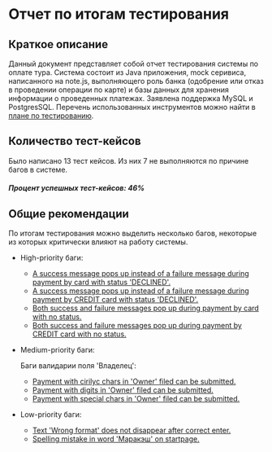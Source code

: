 # Отчет по итогам тестирования
## Краткое описание
Данный документ представляет собой отчет тестирования системы по оплате тура. Система состоит из Java приложения, mock серивиса, написанного на note.js, выполняющего роль банка (одобрение или отказ в проведении операции по карте) и базы данных для хранения информации о проведенных платежах. Заявлена поддержка MySQL и PostgresSQL.
Перечень использованных инструментов можно найти в [плане по тестированию](https://github.com/vadikpkin/qa_diploma/blob/master/Plan.md).
## Количество тест-кейсов
Было написано 13 тест кейсов. Из них 7 не выполняются по причине багов в системе.
##### Процент успешных тест-кейсов: 46%
## Общие рекомендации
По итогам тестирования можно выделить несколько багов, некоторые из которых критически влияют на работу системы.
 * High-priority баги:
   * [A success message pops up instead of a failure message during payment by card with status 'DECLINED'.](https://github.com/vadikpkin/qa_diploma/issues/2)
   * [A success message pops up instead of a failure message during payment by CREDIT card with status 'DECLINED'.](https://github.com/vadikpkin/qa_diploma/issues/3)
   * [Both success and failure messages pop up during payment by card with no status.](https://github.com/vadikpkin/qa_diploma/issues/4)
   * [Both success and failure messages pop up during payment by CREDIT card with no status.](https://github.com/vadikpkin/qa_diploma/issues/5)
 * Medium-priority баги:
 
      Баги валидарии поля 'Владелец':
   * [Payment with cirilyc chars in 'Owner' filed can be submitted.](https://github.com/vadikpkin/qa_diploma/issues/7)
   * [Payment with digits in 'Owner' filed can be submitted.](https://github.com/vadikpkin/qa_diploma/issues/8)
   * [Payment with special chars in 'Owner' filed can be submitted.](https://github.com/vadikpkin/qa_diploma/issues/9)
 * Low-priority баги:
   * [Text 'Wrong format' does not disappear after correct enter.](https://github.com/vadikpkin/qa_diploma/issues/11)
   * [Spelling mistake in word 'Маракэш' on startpage.](https://github.com/vadikpkin/qa_diploma/issues/6)
   
